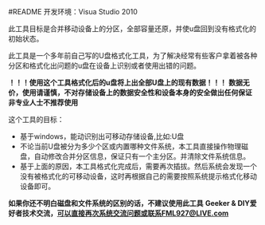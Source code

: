 ﻿#README
开发环境：Visua Studio 2010

此工具目标是合并移动设备上的分区，全部容量还原，并使u盘回到没有格式化的初始状态。

此工具是一个多年前自己写的U盘格式化工具，为了解决经常有些客户拿着被各种分区和格式化出问题的u盘在设备上识别或者使用出错的问题。

**！！！使用这个工具格式化后的u盘将上出全部U盘上的现有数据！！！**
**数据无价，使用请谨慎，不对存储设备上的数据安全性和设备本身的安全做出任何保证**
**非专业人士不推荐使用**

这个工具的目标：
* 基于windows，能动识别出可移动存储设备,比如:U盘
* 不论当前U盘被分为多少个区或内置哪种文件系统，本工具直接操作物理磁盘，自动修改合并分区信息，保证只有一个主分区。并清除文件系统信息。
* 基于上面的原因，本工具格式化完成后，需要再次插拔。然后系统会发现一个没有被格式化的可移动设备，这时再根据自己的需要按照系统提示格式化移动设备即可。

**如果你还不明白磁盘和文件系统的区别的话，不建议使用此工具**
**Geeker & DIY爱好者技术交流，可以直接再次系统交流问题或联系FML927@LIVE.com**
